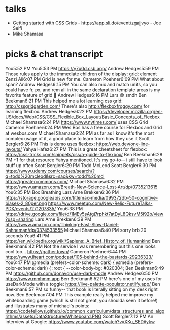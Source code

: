# talks
- Getting started with CSS Grids - https://app.sli.do/event/zgajjvyo - Joe Seifi
- Mike Shamasa

# picks & chat transcript
You5:52 PM
You5:53 PM
https://y7u0d.csb.app/
Andrew Hedges5:59 PM
Those rules apply to the immediate children of the display: grid; element
Zenzi Ali6:07 PM
Grid is new for me.
Cameron Poehner6:09 PM
What about span?
Andrew Hedges6:15 PM
You can also mix and match units, so you could have fr, px, and rem all in the same declaration
template areas is my favorite feature of grid 🙂 
Andrew Hedges6:16 PM
Lars 😅 
smdh
Ben Beekman6:21 PM
This helped me a lot learning css grid: http://cssgridgarden.com/
There's also http://flexboxfroggy.com/ for learning flexbox.
Andrew Hedges6:22 PM
https://developer.mozilla.org/en-US/docs/Web/CSS/CSS_Flexible_Box_Layout/Basic_Concepts_of_Flexbox
Michael Shamasa6:24 PM
https://www.nytimes.com/ uses CSS Grid
Cameron Poehner6:24 PM
Wes Bos has a free course for Flexbox and Grid at wesbos.com 
Michael Shamasa6:24 PM
as far as I know it's the most complex usage of it, a good place to learn from how they use it
Scott Bergler6:26 PM
This is demo uses flexbox: https://web.dev/one-line-layouts/
Yahya Hafez6:27 PM
This is a great cheetsheet for flexbox: https://css-tricks.com/snippets/css/a-guide-to-flexbox/
Ben Beekman6:28 PM
+1 for that resource Yahya mentioned. It's my go-to-- i still have to look stuff up often
Scott Bergler6:29 PM
Todd McLeod
Scott Bergler6:30 PM
https://www.udemy.com/courses/search/?q=todd%20mcleod&src=sac&kw=todd%20mcl
https://greatercommons.com/
Michael Shamasa6:32 PM
https://www.amazon.com/Breath-New-Science-Lost-Art/dp/0735213615
You6:35 PM
Box Breathing
Lars Arne Brekken6:36 PM
https://storage.googleapis.com/titlemax-media/099372db-50-cognitive-biases-2_80per.png
https://www.meetup.com/New-Relic-FutureTalks-PDX/events/271207835/
You6:38 PM
https://drive.google.com/file/d/1MEv5sAtgj7rphkt7atDyL8QksvM5i92b/view?usp=sharing
Lars Arne Brekken6:39 PM
https://www.amazon.com/Thinking-Fast-Slow-Daniel-Kahneman/dp/0374533555
Michael Shamasa6:40 PM
sorry brb 20 seconds
You6:41 PM
https://en.wikipedia.org/wiki/Sapiens:_A_Brief_History_of_Humankind
Ben Beekman6:42 PM
Not the service I was remembering but this one looks cool too... https://gather.town/
Cameron Poehner6:44 PM
https://www.iheart.com/podcast/105-behind-the-bastards-29236323/
You6:47 PM
@media (prefers-color-scheme: dark) {
@media (prefers-color-scheme: dark) {
  :root {
    --color-body-bg: #020304;
Ben Beekman6:49 PM
https://github.com/donavon/use-dark-mode
Andrew Hedges6:50 PM
https://www.mmhmm.app
Ben Beekman6:52 PM
here's one of my uses for useDarkMode with a toggle: https://live-palette-populator.netlify.app/
Ben Beekman6:57 PM
so funny-- that book is literally sitting on my desk right now.
Ben Beekman7:04 PM
This example really helped me improve my whiteboarding game  (which is still not great, you shoulda seen it before!) and illustrates many of michael's points: https://codefellows.github.io/common_curriculum/data_structures_and_algorithms/assets/DataStructuresWhiteboard.PNG
Scott Bergler7:12 PM
An interview at Google: https://www.youtube.com/watch?v=XKu_SEDAykw
